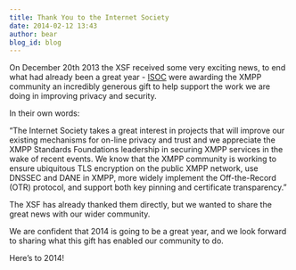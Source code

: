 ```yaml
---
title: Thank You to the Internet Society
date: 2014-02-12 13:43
author: bear
blog_id: blog
---
```


On December 20th 2013 the XSF received some very exciting news, to end what had already been a great year - [ISOC](http://www.internetsociety.org/blog) were awarding the XMPP community an incredibly generous gift to help support the work we are doing in improving privacy and security.

In their own words:

“The Internet Society takes a great interest in projects that will improve our existing mechanisms for on-line privacy and trust and we appreciate the XMPP Standards Foundations leadership in securing XMPP services in the wake of recent events. We know that the XMPP community is working to ensure ubiquitous TLS encryption on the public XMPP network, use DNSSEC and DANE in XMPP, more widely implement the Off-the-Record (OTR) protocol, and support both key pinning and certificate transparency.”

The XSF has already thanked them directly, but we wanted to share the great news with our wider community.

We are confident that 2014 is going to be a great year, and we look forward to sharing what this gift has enabled our community to do.

Here’s to 2014!

